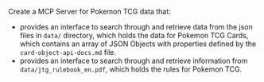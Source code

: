 Create a MCP Server for Pokemon TCG data that:
- provides an interface to search through and retrieve data from the json files in `data/` directory, which holds the data for Pokemon TCG Cards, which contains an array of JSON Objects with properties defined by the `card-object-api-docs.md` file.
- provides an interface to search through and retrieve information from `data/jtg_rulebook_en.pdf`, which holds the rules for Pokemon TCG.